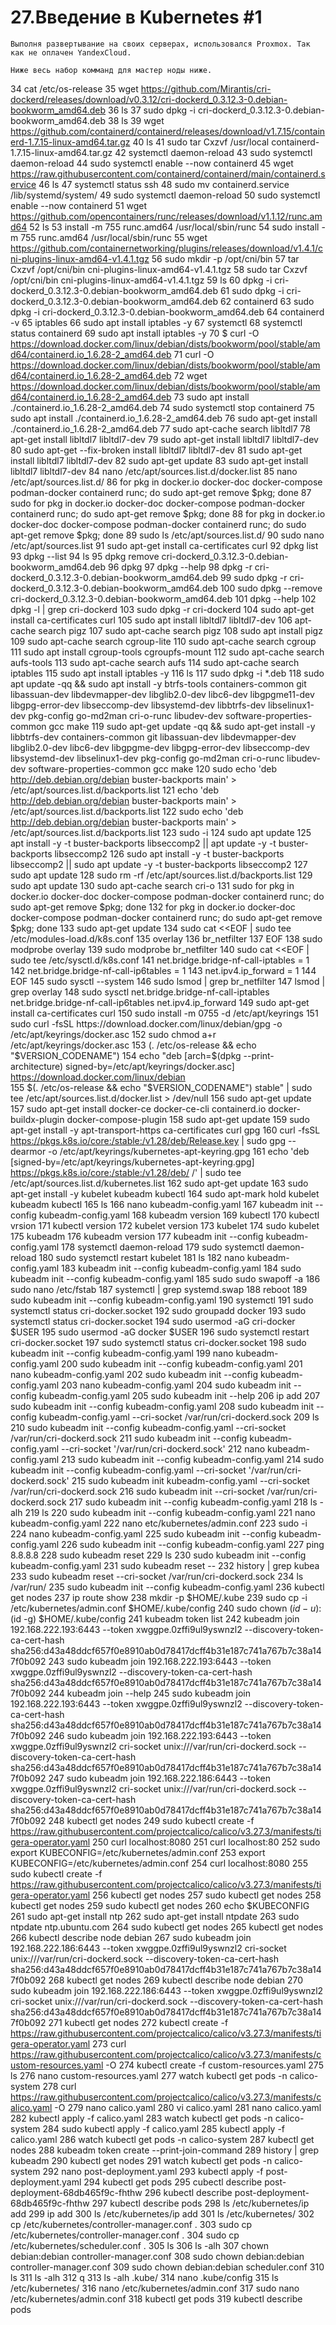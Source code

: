 # 27.Введение в Kubernetes #1

    Выполня развертывание на своих серверах, использовался Proxmox. Так как не оплачен YandexCloud. 

    Ниже весь набор комманд для мастер ноды ниже.

   34  cat /etc/os-release 
   35  wget https://github.com/Mirantis/cri-dockerd/releases/download/v0.3.12/cri-dockerd_0.3.12.3-0.debian-bookworm_amd64.deb
   36  ls
   37  sudo dpkg -i cri-dockerd_0.3.12.3-0.debian-bookworm_amd64.deb 
   38  ls
   39  wget https://github.com/containerd/containerd/releases/download/v1.7.15/containerd-1.7.15-linux-amd64.tar.gz
   40  ls
   41  sudo tar Cxzvf /usr/local containerd-1.7.15-linux-amd64.tar.gz 
   42  systemctl daemon-reload
   43  sudo systemctl daemon-reload
   44  sudo systemctl enable --now containerd
   45  wget https://raw.githubusercontent.com/containerd/containerd/main/containerd.service
   46  ls
   47  systemctl status ssh
   48  sudo mv containerd.service /lib/systemd/system/
   49  sudo systemctl daemon-reload
   50  sudo systemctl enable --now containerd
   51  wget https://github.com/opencontainers/runc/releases/download/v1.1.12/runc.amd64
   52  ls
   53  install -m 755 runc.amd64 /usr/local/sbin/runc
   54  sudo install -m 755 runc.amd64 /usr/local/sbin/runc
   55  wget https://github.com/containernetworking/plugins/releases/download/v1.4.1/cni-plugins-linux-amd64-v1.4.1.tgz
   56  sudo mkdir -p /opt/cni/bin
   57  tar Cxzvf /opt/cni/bin cni-plugins-linux-amd64-v1.4.1.tgz 
   58  sudo tar Cxzvf /opt/cni/bin cni-plugins-linux-amd64-v1.4.1.tgz 
   59  ls
   60  dpkg -i cri-dockerd_0.3.12.3-0.debian-bookworm_amd64.deb 
   61  sudo dpkg -i cri-dockerd_0.3.12.3-0.debian-bookworm_amd64.deb 
   62  containerd
   63  sudo dpkg -i cri-dockerd_0.3.12.3-0.debian-bookworm_amd64.deb 
   64  containerd -v
   65  iptables
   66  sudo apt install iptables -y
   67  systemctl
   68  systemctl status containerd
   69  sudo apt install iptables -y
   70  $ curl -O https://download.docker.com/linux/debian/dists/bookworm/pool/stable/amd64/containerd.io_1.6.28-2_amd64.deb
   71  curl -O https://download.docker.com/linux/debian/dists/bookworm/pool/stable/amd64/containerd.io_1.6.28-2_amd64.deb
   72  wget https://download.docker.com/linux/debian/dists/bookworm/pool/stable/amd64/containerd.io_1.6.28-2_amd64.deb
   73  sudo apt install ./containerd.io_1.6.28-2_amd64.deb 
   74  sudo systemctl stop containerd
   75  sudo apt install ./containerd.io_1.6.28-2_amd64.deb 
   76  sudo apt-get install ./containerd.io_1.6.28-2_amd64.deb 
   77  sudo apt-cache search libltdl7
   78  apt-get install libltdl7 libltdl7-dev
   79  sudo apt-get install libltdl7 libltdl7-dev
   80  sudo apt-get --fix-broken install libltdl7 libltdl7-dev
   81  sudo apt-get install libltdl7 libltdl7-dev
   82  sudo apt-get update
   83  sudo apt-get install libltdl7 libltdl7-dev
   84  nano /etc/apt/sources.list.d/docker.list
   85  nano /etc/apt/sources.list.d/
   86  for pkg in docker.io docker-doc docker-compose podman-docker containerd runc; do sudo apt-get remove $pkg; done
   87  sudo for pkg in docker.io docker-doc docker-compose podman-docker containerd runc; do sudo apt-get remove $pkg; done
   88  for pkg in docker.io docker-doc docker-compose podman-docker containerd runc; do sudo apt-get remove $pkg; done
   89  sudo ls /etc/apt/sources.list.d/
   90  sudo nano /etc/apt/sources.list
   91  sudo apt-get install ca-certificates curl
   92  dpkg list
   93  dpkg --list
   94  ls
   95  dpkg remove cri-dockerd_0.3.12.3-0.debian-bookworm_amd64.deb
   96  dpkg 
   97  dpkg --help
   98  dpkg -r cri-dockerd_0.3.12.3-0.debian-bookworm_amd64.deb
   99  sudo dpkg -r cri-dockerd_0.3.12.3-0.debian-bookworm_amd64.deb
  100  sudo dpkg --remove cri-dockerd_0.3.12.3-0.debian-bookworm_amd64.deb
  101  dpkg --help
  102  dpkg -l | grep cri-dockerd
  103  sudo dpkg -r cri-dockerd
  104  sudo apt-get install ca-certificates curl
  105  sudo apt install libltdl7 libltdl7-dev
  106  apt-cache search pigz
  107  sudo apt-cache search pigz
  108  sudo apt install pigz
  109  sudo apt-cache search cgroup-lite
  110  sudo apt-cache search cgroup
  111  sudo apt install cgroup-tools cgroupfs-mount
  112  sudo apt-cache search aufs-tools 
  113  sudo apt-cache search aufs
  114  sudo apt-cache search iptables
  115  sudo apt install iptables -y
  116  ls
  117  sudo dpkg -i *.deb
  118  sudo apt update -qq && sudo apt install -y    btrfs-tools   containers-common   git   libassuan-dev              libdevmapper-dev   libglib2.0-dev   libc6-dev   libgpgme11-dev   libgpg-error-dev   libseccomp-dev   libsystemd-dev   libbtrfs-dev   libselinux1-dev   pkg-config   go-md2man   cri-o-runc   libudev-dev   software-properties-common   gcc   make
  119  sudo apt-get update -qq && sudo apt-get install -y   libbtrfs-dev   containers-common   git   libassuan-dev   libdevmapper-dev   libglib2.0-dev   libc6-dev   libgpgme-dev   libgpg-error-dev   libseccomp-dev   libsystemd-dev   libselinux1-dev   pkg-config   go-md2man   cri-o-runc   libudev-dev   software-properties-common   gcc   make
  120  sudo echo 'deb http://deb.debian.org/debian buster-backports main' > /etc/apt/sources.list.d/backports.list
  121  echo 'deb http://deb.debian.org/debian buster-backports main' > /etc/apt/sources.list.d/backports.list
  122  sudo echo 'deb http://deb.debian.org/debian buster-backports main' > /etc/apt/sources.list.d/backports.list
  123  sudo -i
  124  sudo apt update
  125  apt install -y -t buster-backports libseccomp2 || apt update -y -t buster-backports libseccomp2
  126  sudo apt install -y -t buster-backports libseccomp2 || sudo apt update -y -t buster-backports libseccomp2
  127  sudo apt update
  128  sudo rm -rf /etc/apt/sources.list.d/backports.list
  129  sudo  apt update
  130  sudo apt-cache search cri-o
  131  sudo for pkg in docker.io docker-doc docker-compose podman-docker containerd runc; do sudo apt-get remove $pkg; done
  132  for pkg in docker.io docker-doc docker-compose podman-docker containerd runc; do sudo apt-get remove $pkg; done
  133  sudo apt-get update
  134  sudo cat <<EOF | sudo tee /etc/modules-load.d/k8s.conf
  135  overlay
  136  br_netfilter
  137  EOF
  138  sudo modprobe overlay
  139  sudo modprobe br_netfilter
  140  sudo cat <<EOF | sudo tee /etc/sysctl.d/k8s.conf
  141  net.bridge.bridge-nf-call-iptables  = 1
  142  net.bridge.bridge-nf-call-ip6tables = 1
  143  net.ipv4.ip_forward                 = 1
  144  EOF
  145  sudo sysctl --system
  146  sudo lsmod | grep br_netfilter
  147  lsmod | grep overlay
  148  sudo sysctl net.bridge.bridge-nf-call-iptables net.bridge.bridge-nf-call-ip6tables net.ipv4.ip_forward
  149  sudo apt-get install ca-certificates curl
  150  sudo install -m 0755 -d /etc/apt/keyrings
  151  sudo curl -fsSL https://download.docker.com/linux/debian/gpg -o /etc/apt/keyrings/docker.asc
  152  sudo chmod a+r /etc/apt/keyrings/docker.asc
  153  (. /etc/os-release && echo "$VERSION_CODENAME")
  154  echo   "deb [arch=$(dpkg --print-architecture) signed-by=/etc/apt/keyrings/docker.asc] https://download.docker.com/linux/debian \
  155    $(. /etc/os-release && echo "$VERSION_CODENAME") stable" |   sudo tee /etc/apt/sources.list.d/docker.list > /dev/null
  156  sudo apt-get update
  157  sudo apt-get install docker-ce docker-ce-cli containerd.io docker-buildx-plugin docker-compose-plugin
  158  sudo apt-get update
  159  sudo apt-get install -y apt-transport-https ca-certificates curl gpg
  160  curl -fsSL https://pkgs.k8s.io/core:/stable:/v1.28/deb/Release.key | sudo gpg --dearmor -o /etc/apt/keyrings/kubernetes-apt-keyring.gpg
  161  echo 'deb [signed-by=/etc/apt/keyrings/kubernetes-apt-keyring.gpg] https://pkgs.k8s.io/core:/stable:/v1.28/deb/ /' | sudo tee /etc/apt/sources.list.d/kubernetes.list
  162  sudo apt-get update
  163  sudo apt-get install -y kubelet kubeadm kubectl
  164  sudo apt-mark hold kubelet kubeadm kubectl
  165  ls
  166  nano kubeadm-config.yaml
  167  kubeadm init --config kubeadm-config.yaml
  168  kubeadm version
  169  kubectl 
  170  kubectl vrsion
  171  kubectl version
  172  kubelet version
  173  kubelet
  174  sudo kubelet
  175  kubeadm
  176  kubeadm version
  177  kubeadm init --config kubeadm-config.yaml
  178  systemctl daemon-reload
  179  sudo systemctl daemon-reload
  180  sudo systemctl restart kubelet
  181  ls
  182  nano kubeadm-config.yaml 
  183  kubeadm init --config kubeadm-config.yaml
  184  sudo kubeadm init --config kubeadm-config.yaml
  185  sudo sudo swapoff -a
  186  sudo nano /etc/fstab
  187  systemctl | grep systemd.swap
  188  reboot
  189  sudo kubeadm init --config kubeadm-config.yaml
  190  systemctl
  191  sudo systemctl status cri-docker.socket
  192  sudo groupadd docker
  193  sudo systemctl status cri-docker.socket
  194  sudo usermod -aG cri-docker $USER
  195  sudo usermod -aG docker $USER
  196  sudo systemctl restart cri-docker.socket
  197  sudo systemctl status cri-docker.socket
  198  sudo kubeadm init --config kubeadm-config.yaml
  199  nano kubeadm-config.yaml 
  200  sudo kubeadm init --config kubeadm-config.yaml
  201  nano kubeadm-config.yaml 
  202  sudo kubeadm init --config kubeadm-config.yaml
  203  nano kubeadm-config.yaml 
  204  sudo kubeadm init --config kubeadm-config.yaml
  205  sudo kubeadm init --help
  206  ip add
  207  sudo kubeadm init --config kubeadm-config.yaml 
  208  sudo kubeadm init --config kubeadm-config.yaml --cri-socket /var/run/cri-dockerd.sock
  209  ls
  210  sudo kubeadm init --config kubeadm-config.yaml --cri-socket /var/run/cri-dockerd.sock 
  211  sudo kubeadm init --config kubeadm-config.yaml --cri-socket '/var/run/cri-dockerd.sock' 
  212  nano kubeadm-config.yaml 
  213  sudo kubeadm init --config kubeadm-config.yaml 
  214  sudo kubeadm init --config kubeadm-config.yaml --cri-socket '/var/run/cri-dockerd.sock' 
  215  sudo kubeadm init kubeadm-config.yaml --cri-socket /var/run/cri-dockerd.sock 
  216  sudo kubeadm init --cri-socket /var/run/cri-dockerd.sock 
  217  sudo kubeadm init --config kubeadm-config.yaml
  218  ls -alh
  219  ls
  220  sudo kubeadm init --config kubeadm-config.yaml
  221  nano kubeadm-config.yaml 
  222  nano etc/kubernetes/admin.conf
  223  sudo -i
  224  nano kubeadm-config.yaml 
  225  sudo kubeadm init --config kubeadm-config.yaml 
  226  sudo kubeadm init --config kubeadm-config.yaml
  227  ping 8.8.8.8
  228  sudo kubeadm reset
  229  ls
  230  sudo kubeadm init --config kubeadm-config.yaml
  231  sudo kubeadm reset --
  232  history | grep kubea
  233  sudo kubeadm reset --cri-socket /var/run/cri-dockerd.sock
  234  ls /var/run/
  235  sudo kubeadm init --config kubeadm-config.yaml
  236  kubectl get nodes
  237  ip route show
  238  mkdir -p $HOME/.kube
  239  sudo cp -i /etc/kubernetes/admin.conf $HOME/.kube/config
  240  sudo chown $(id -u):$(id -g) $HOME/.kube/config
  241  kubeadm token list
  242  kubeadm join 192.168.222.193:6443 --token xwggpe.0zffi9ul9yswnzl2         --discovery-token-ca-cert-hash sha256:d43a48ddcf657f0e8910ab0d78417dcff4b31e187c741a767b7c38a147f0b092
  243  sudo kubeadm join 192.168.222.193:6443 --token xwggpe.0zffi9ul9yswnzl2         --discovery-token-ca-cert-hash sha256:d43a48ddcf657f0e8910ab0d78417dcff4b31e187c741a767b7c38a147f0b092
  244  kubeadm join --help
  245  sudo kubeadm join 192.168.222.193:6443 --token xwggpe.0zffi9ul9yswnzl2         --discovery-token-ca-cert-hash sha256:d43a48ddcf657f0e8910ab0d78417dcff4b31e187c741a767b7c38a147f0b092
  246  sudo kubeadm join 192.168.222.193:6443 --token xwggpe.0zffi9ul9yswnzl2  cri-socket unix:///var/run/cri-dockerd.sock         --discovery-token-ca-cert-hash sha256:d43a48ddcf657f0e8910ab0d78417dcff4b31e187c741a767b7c38a147f0b092
  247  sudo kubeadm join 192.168.222.186:6443 --token xwggpe.0zffi9ul9yswnzl2  cri-socket unix:///var/run/cri-dockerd.sock --discovery-token-ca-cert-hash sha256:d43a48ddcf657f0e8910ab0d78417dcff4b31e187c741a767b7c38a147f0b092
  248  kubectl get nodes
  249  sudo kubectl create -f https://raw.githubusercontent.com/projectcalico/calico/v3.27.3/manifests/tigera-operator.yaml
  250  curl localhost:8080
  251  curl localhost:80
  252  sudo export KUBECONFIG=/etc/kubernetes/admin.conf
  253  export KUBECONFIG=/etc/kubernetes/admin.conf
  254  curl localhost:8080
  255  sudo kubectl create -f https://raw.githubusercontent.com/projectcalico/calico/v3.27.3/manifests/tigera-operator.yaml
  256  kubectl get nodes
  257  sudo kubectl get nodes
  258  kubectl get nodes
  259  sudo kubectl get nodes
  260  echo $KUBECONFIG
  261  sudo apt-get install ntp
  262  sudo apt-get install ntpdate
  263  sudo ntpdate ntp.ubuntu.com
  264  sudo kubectl get nodes
  265  kubectl get nodes
  266  kubectl describe node debian
  267  sudo kubeadm join 192.168.222.186:6443 --token xwggpe.0zffi9ul9yswnzl2  cri-socket unix:///var/run/cri-dockerd.sock --discovery-token-ca-cert-hash sha256:d43a48ddcf657f0e8910ab0d78417dcff4b31e187c741a767b7c38a147f0b092
  268  kubectl get nodes
  269  kubectl describe node debian
  270  sudo kubeadm join 192.168.222.186:6443 --token xwggpe.0zffi9ul9yswnzl2  cri-socket unix:///var/run/cri-dockerd.sock --discovery-token-ca-cert-hash sha256:d43a48ddcf657f0e8910ab0d78417dcff4b31e187c741a767b7c38a147f0b092
  271  kubectl get nodes
  272  kubectl create -f https://raw.githubusercontent.com/projectcalico/calico/v3.27.3/manifests/tigera-operator.yaml
  273  curl https://raw.githubusercontent.com/projectcalico/calico/v3.27.3/manifests/custom-resources.yaml -O
  274  kubectl create -f custom-resources.yaml
  275  ls
  276  nano custom-resources.yaml 
  277  watch kubectl get pods -n calico-system
  278  curl https://raw.githubusercontent.com/projectcalico/calico/v3.27.3/manifests/calico.yaml -O
  279  nano calico.yaml 
  280  vi calico.yaml 
  281  nano calico.yaml 
  282  kubectl apply -f calico.yaml
  283  watch kubectl get pods -n calico-system
  284  sudo kubectl apply -f calico.yaml
  285  kubectl apply -f calico.yaml
  286  watch kubectl get pods -n calico-system
  287  kubectl get nodes
  288  kubeadm token create --print-join-command
  289  history | grep kubeadm
  290  kubectl get nodes
  291  watch kubectl get pods -n calico-system
  292  nano post-deployment.yaml
  293  kubectl apply -f post-deployment.yaml 
  294  kubectl get pods
  295  cubectl describe post-deployment-68db465f9c-fhthw
  296  kubectl describe post-deployment-68db465f9c-fhthw
  297  kubectl describe pods
  298  ls /etc/kubernetes/ip add
  299  ip add
  300  ls /etc/kubernetes/ip add
  301  ls /etc/kubernetes/
  302  cp /etc/kubernetes/controller-manager.conf .
  303  sudo cp /etc/kubernetes/controller-manager.conf .
  304  sudo cp /etc/kubernetes/scheduler.conf .
  305  ls
  306  ls -alh
  307  chown debian:debian controller-manager.conf 
  308  sudo chown debian:debian controller-manager.conf 
  309  sudo chown debian:debian scheduler.conf 
  310  ls
  311  ls -alh
  312  q
  313  ls -alh .kube/
  314  nano .kube/config 
  315  ls /etc/kubernetes/
  316  nano /etc/kubernetes/admin.conf 
  317  sudo nano /etc/kubernetes/admin.conf 
  318  kubectl get pods
  319  kubectl describe pods

